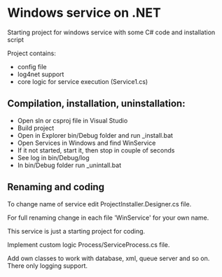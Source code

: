 # Windows service on .NET

Starting project for windows service with some C# code and installation script

Project contains:

- config file
- log4net support
- core logic for service execution (Service1.cs)

## Compilation, installation, uninstallation:

- Open sln or csproj file in Visual Studio
- Build project
- Open in Explorer bin/Debug folder and run _install.bat
- Open Services in Windows and find WinService
- If it not started, start it, then stop in couple of seconds
- See log in bin/Debug/log
- In bin/Debug folder run _unintall.bat

## Renaming and coding

To change name of service edit ProjectInstaller.Designer.cs file.

For full renaming change in each file 'WinService' for your own name.

This service is just a starting project for coding.

Implement custom logic Process/ServiceProcess.cs file.

Add own classes to work with database, xml, queue server and so on. There only logging support. 

